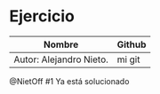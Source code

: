 # Ejercicio

Nombre | Github
-----  | -----       
Autor: Alejandro Nieto. | mi git
 @NietOff #1 Ya está solucionado 
 
